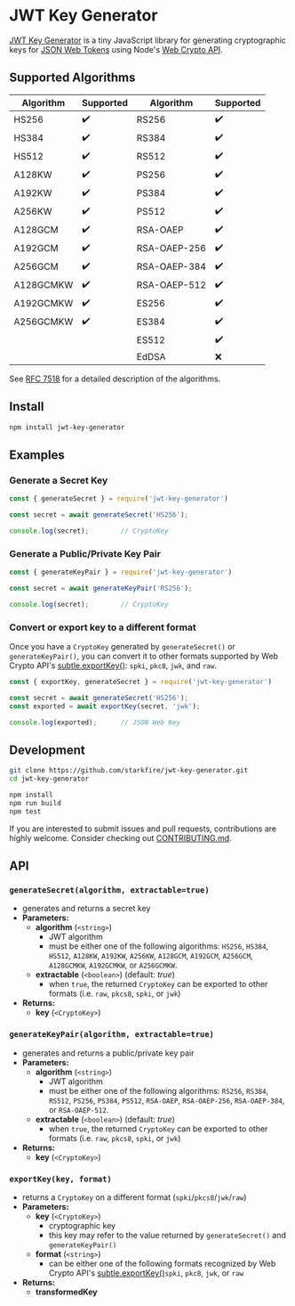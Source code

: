 # JWT Key Generator

[JWT Key Generator](https://www.npmjs.com/package/jwt-key-generator) is a tiny JavaScript library for generating cryptographic keys for [JSON Web Tokens](https://jwt.io/) using Node's [Web Crypto API](https://nodejs.org/api/webcrypto.html).

## Supported Algorithms
| Algorithm   | Supported   | Algorithm    | Supported |
| ----------- | ------------| ------------ | --------- |
| HS256       | ✔️          | RS256        | ✔️       |
| HS384       | ✔️          | RS384        | ✔️       |
| HS512       | ✔️          | RS512        | ✔️       |
| A128KW      | ✔️          | PS256        | ✔️       |
| A192KW      | ✔️          | PS384        | ✔️       |
| A256KW      | ✔️          | PS512        | ✔️       |
| A128GCM     | ✔️          | RSA-OAEP     | ✔️       |
| A192GCM     | ✔️          | RSA-OAEP-256 | ✔️       |
| A256GCM     | ✔️          | RSA-OAEP-384 | ✔️       |
| A128GCMKW   | ✔️          | RSA-OAEP-512 | ✔️       |
| A192GCMKW   | ✔️          | ES256        | ✔️       |
| A256GCMKW   | ✔️          | ES384        | ✔️       |
|             |             | ES512        | ✔️       |
|             |             | EdDSA        | ❌       |

See [RFC 7518](https://datatracker.ietf.org/doc/html/rfc7518) for a detailed description of the algorithms.

## Install
```sh
npm install jwt-key-generator
```

## Examples
### Generate a Secret Key
```js
const { generateSecret } = require('jwt-key-generator')

const secret = await generateSecret('HS256');

console.log(secret);        // CryptoKey
```
### Generate a Public/Private Key Pair
```js
const { generateKeyPair } = require('jwt-key-generator')

const secret = await generateKeyPair('RS256');

console.log(secret);        // CryptoKey
```
### Convert or export key to a different format
Once you have a `CryptoKey` generated by `generateSecret()` or `generateKeyPair()`, you can convert it to other formats supported by Web Crypto API's [subtle.exportKey()](https://nodejs.org/api/webcrypto.html#subtleexportkeyformat-key): `spki`, `pkc8`, `jwk`, and `raw`.

```js
const { exportKey, generateSecret } = require('jwt-key-generator')

const secret = await generateSecret('HS256');
const exported = await exportKey(secret, 'jwk');

console.log(exported);      // JSON Web Key
```

## Development
```sh
git clone https://github.com/starkfire/jwt-key-generator.git
cd jwt-key-generator

npm install
npm run build
npm test
```
If you are interested to submit issues and pull requests, contributions are highly welcome. Consider checking out [CONTRIBUTING.md](https://github.com/starkfire/jwt-key-generator/blob/main/CONTRIBUTING.md).

## API
### `generateSecret(algorithm, extractable=true)`
* generates and returns a secret key
* **Parameters:**
  * **algorithm** (`<string>`)
    * JWT algorithm
    * must be either one of the following algorithms: `HS256`, `HS384`, `HS512`, `A128KW`, `A192KW`, `A256KW`, `A128GCM`, `A192GCM`, `A256GCM`, `A128GCMKW`, `A192GCMKW`, or `A256GCMKW`.
  * **extractable** (`<boolean>`) (default: _true_)
    * when `true`, the returned `CryptoKey` can be exported to other formats (i.e. `raw`, `pkcs8`, `spki`, or `jwk`)
* **Returns:**
  * **key** (`<CryptoKey>`)

### `generateKeyPair(algorithm, extractable=true)`
* generates and returns a public/private key pair
* **Parameters:**
  * **algorithm** (`<string>`)
    * JWT algorithm
    * must be either one of the following algorithms: `RS256`, `RS384`, `RS512`, `PS256`, `PS384`, `PS512`, `RSA-OAEP`, `RSA-OAEP-256`, `RSA-OAEP-384`, or `RSA-OAEP-512`.
  * **extractable** (`<boolean>`) (default: _true_)
    * when `true`, the returned `CryptoKey` can be exported to other formats (i.e. `raw`, `pkcs8`, `spki`, or `jwk`)
* **Returns:**
  * **key** (`<CryptoKey>`)

### `exportKey(key, format)`
* returns a `CryptoKey` on a different format (`spki`/`pkcs8`/`jwk`/`raw`)
* **Parameters:**
  * **key** (`<CryptoKey>`)
    * cryptographic key
    * this key may refer to the value returned by `generateSecret()` and `generateKeyPair()`
  * **format** (`<string>`)
    * can be either one of the following formats recognized by Web Crypto API's [subtle.exportKey()](https://nodejs.org/api/webcrypto.html#subtleexportkeyformat-key)`spki`, `pkc8`, `jwk`, or `raw`
* **Returns:**
  * **transformedKey**